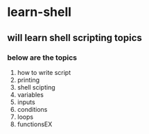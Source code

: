 # learn-shell
## will learn shell scripting topics
### below are the topics
1. how to write script
2. printing
3. shell scipting
4. variables
5. inputs
6. conditions
7. loops
8. functionsEX
